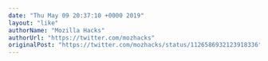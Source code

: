 ```yaml
---
date: "Thu May 09 20:37:10 +0000 2019"
layout: "like"
authorName: "Mozilla Hacks"
authorUrl: "https://twitter.com/mozhacks"
originalPost: "https://twitter.com/mozhacks/status/1126586932123918336"
---
```

